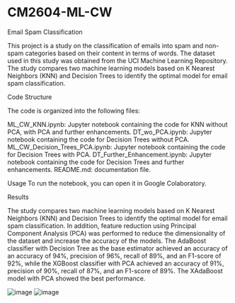 # CM2604-ML-CW
Email Spam Classification


This project is a study on the classification of emails into spam and non-spam categories based on their content in terms of words. The dataset used in this study was obtained from the UCI Machine Learning Repository. The study compares two machine learning models based on K Nearest Neighbors (KNN) and Decision Trees to identify the optimal model for email spam classification.

Code Structure

The code is organized into the following files:

ML_CW_KNN.ipynb: Jupyter notebook containing the code for KNN without PCA, with PCA and further enhancements.
DT_wo_PCA.ipynb: Jupyter notebook containing the code for Decision Trees without PCA.
ML_CW_Decision_Trees_PCA.ipynb: Jupyter notebook containing the code for Decision Trees with PCA.
DT_Further_Enhancement.ipynb: Jupyter notebook containing the code for Decision Trees and further enhancements.
README.md: documentation file.

Usage
To run the notebook, you can open it in Google Colaboratory.

Results

The study compares two machine learning models based on K Nearest Neighbors (KNN) and Decision Trees to identify the optimal model for email spam classification. In addition, feature reduction using Principal Component Analysis (PCA) was performed to reduce the dimensionality of the dataset and increase the accuracy of the models. The AdaBoost classifier with Decision Tree as the base estimator achieved an accuracy of an accuracy of 94%, precision of 96%, recall of 89%, and an F1-score of 92%, while the XGBoost classifier with PCA achieved an accuracy of 91%, precision of 90%, recall of 87%, and an F1-score of 89%. The XAdaBoost model with PCA showed the best performance.

![image](https://user-images.githubusercontent.com/119834420/227765131-7c762e23-2b79-4e58-9c5a-2f869e235de9.png)
![image](https://user-images.githubusercontent.com/119834420/227765152-6e938621-f4be-4a73-9dea-496735244161.png)
